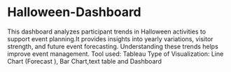 # Halloween-Dashboard
This dashboard analyzes participant trends in Halloween activities to support event planning.It provides insights into yearly variations, visitor strength, and future event forecasting. Understanding these trends helps improve event management. Tool used: Tableau
Type of Visualization: Line Chart (Forecast ), Bar Chart,text table and Dashboard
